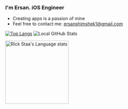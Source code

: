 ### I'm Ersan. iOS Engineer

- Creating apps is a passion of mine
- Feel free to contact me: ersanshimshek1@gmail.com

[![Top Langs](https://github-readme-stats.vercel.app/api/top-langs/?username=realersy&layout=compact&theme=dracula)](https://github.com/realersy/github-readme-stats) ![Local GitHub Stats](https://github-readme-stats.vercel.app/api?username=realersy&theme=dracula&show_icons=true)

<img height=200 width=200 src="https://github-readme-stats-git-master-rstaa-realersy.vercel.app/api/top-langs/?username=realersy&layout=compact&langs_count=10&hide_border=1&role=OWNER,COLLABORATOR&theme=dark#gh-dark-mode-only" alt="Rick Staa's Language stats" /> </a>
